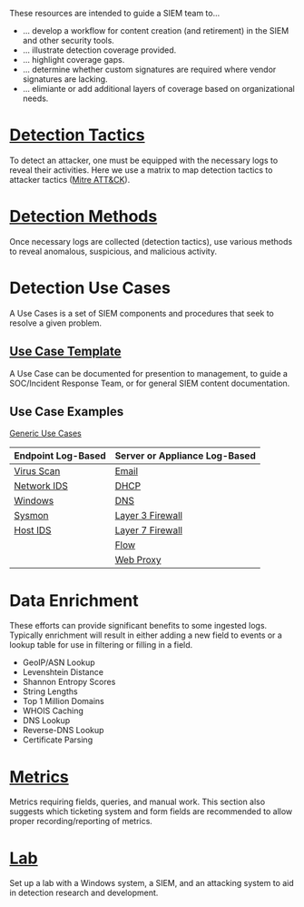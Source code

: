 These resources are intended to guide a SIEM team to...
* ... develop a workflow for content creation (and retirement) in the SIEM and other security tools.
* ... illustrate detection coverage provided.
* ... highlight coverage gaps.
* ... determine whether custom signatures are required where vendor signatures are lacking.
* ... elimiante or add additional layers of coverage based on organizational needs.


# [Detection Tactics](/Detection-Tactics.md)

To detect an attacker, one must be equipped with the necessary logs to reveal their activities. Here we use a matrix to map detection tactics to attacker tactics ([Mitre ATT&CK](https://attack.mitre.org/)).


# [Detection Methods](/Detection-Methods.md)

Once necessary logs are collected (detection tactics), use various methods to reveal anomalous, suspicious, and malicious activity.


# Detection Use Cases

A Use Cases is a set of SIEM components and procedures that seek to resolve a given problem.

## [Use Case Template](/Detection-Use-Cases.md)

A Use Case can be documented for presention to management, to guide a SOC/Incident Response Team, or for general SIEM content documentation. 

## Use Case Examples

[Generic Use Cases](/UseCases/Generic.md)

| Endpoint Log-Based                      | Server or Appliance Log-Based                    |
| --------------------------------------- | ------------------------------------------------ |
| [Virus Scan](/UseCases/VirusScan.md)    | [Email](/UseCases/Email.md)                      |
| [Network IDS](/UseCases/Network-IDS.md) | [DHCP](/UseCases/DHCP.md)                        |
| [Windows](/UseCases/Windows.md)         | [DNS](/UseCases/DNS.md)                          |
| [Sysmon](/UseCases/Sysmon.md)           | [Layer 3 Firewall](/UseCases/Layer3-Firewall.md) |
| [Host IDS](/UseCases/Host-IDS.md)       | [Layer 7 Firewall](/UseCases/Layer7-Firewall.md) |
|                                         | [Flow](/UseCases/Flow.md)                        |
|                                         | [Web Proxy](/UseCases/Web-Proxy.md)              |

# Data Enrichment

These efforts can provide significant benefits to some ingested logs. Typically enrichment will result in either adding a new field to events or a lookup table for use in filtering or filling in a field.

- GeoIP/ASN Lookup
- Levenshtein Distance
- Shannon Entropy Scores
- String Lengths
- Top 1 Million Domains
- WHOIS Caching
- DNS Lookup
- Reverse-DNS Lookup
- Certificate Parsing

# [Metrics](/Metrics.md)
 Metrics requiring fields, queries, and manual work. This section also suggests which ticketing system and form fields are recommended to allow proper recording/reporting of metrics.

# [Lab](/Lab/WindowsVictim.md)
Set up a lab with a Windows system, a SIEM, and an attacking system to aid in detection research and development.